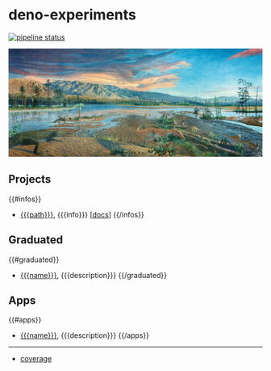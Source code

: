 # deno-experiments

[![pipeline status](https://gitlab.com/ruivieira/deno-experiments/badges/master/pipeline.svg)](https://gitlab.com/ruivieira/deno-experiments/-/commits/master)

![Brontosaurus!](docs/mesozoic.jpg)

## Projects

{{#infos}}
- [{{{path}}}]({{{path}}}), {{{info}}} [[docs](https://doc.deno.land/https/git.sr.ht/~ruivieira/deno-experiments/blob/master/{{{path}}})]
{{/infos}}

## Graduated

{{#graduated}}

- [{{{name}}}]({{{url}}}), {{{description}}} {{/graduated}}

## Apps

{{#apps}}

- [{{{name}}}]({{{url}}}), {{{description}}} {{/apps}}

<hr>

- [coverage](https://ruivieira.srht.site/deno-experiments/coverage/index.html)
